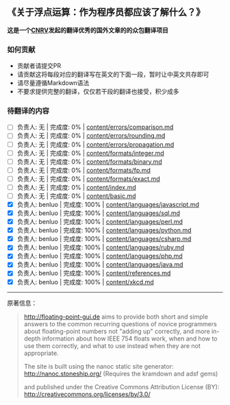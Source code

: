 ## 《关于浮点运算：作为程序员都应该了解什么？》

**这是一个[CNRV](https://cnrv.io)发起的翻译优秀的国外文章的的众包翻译项目**

### 如何贡献

- 贡献者请提交PR
- 请贡献这将每段对应的翻译写在英文的下面一段，暂时让中英文共存即可
- 请尽量遵循Markdown语法
- 不要求提供完整的翻译，仅仅若干段的翻译也接受，积少成多

### 待翻译的内容

- [ ] 负责人: 无 | 完成度: 0% | [content/errors/comparison.md](content/errors/comparison.md)
- [ ] 负责人: 无 | 完成度: 0% | [content/errors/rounding.md](content/errors/rounding.md)
- [ ] 负责人: 无 | 完成度: 0% | [content/errors/propagation.md](content/errors/propagation.md)
- [ ] 负责人: 无 | 完成度: 0% | [content/formats/integer.md](content/formats/integer.md)
- [ ] 负责人: 无 | 完成度: 0% | [content/formats/binary.md](content/formats/binary.md)
- [ ] 负责人: 无 | 完成度: 0% | [content/formats/fp.md](content/formats/fp.md)
- [ ] 负责人: 无 | 完成度: 0% | [content/formats/exact.md](content/formats/exact.md)
- [ ] 负责人: 无 | 完成度: 0% | [content/index.md](content/index.md)
- [ ] 负责人: 无 | 完成度: 0% | [content/basic.md](content/basic.md)
- [x] 负责人: benluo | 完成度: 100% | [content/languages/javascript.md](content/languages/javascript.md)
- [x] 负责人: benluo | 完成度: 100% | [content/languages/sql.md](content/languages/sql.md)
- [x] 负责人: benluo | 完成度: 100% | [content/languages/perl.md](content/languages/perl.md)
- [x] 负责人: benluo | 完成度: 100% | [content/languages/python.md](content/languages/python.md)
- [x] 负责人: benluo | 完成度: 100% | [content/languages/csharp.md](content/languages/csharp.md)
- [x] 负责人: benluo | 完成度: 100% | [content/languages/ruby.md](content/languages/ruby.md)
- [x] 负责人: benluo | 完成度: 100% | [content/languages/php.md](content/languages/php.md)
- [x] 负责人: benluo | 完成度: 100% | [content/languages/java.md](content/languages/java.md)
- [x] 负责人: benluo | 完成度: 100% | [content/references.md](content/references.md)
- [x] 负责人: benluo | 完成度: 100% | [content/xkcd.md](content/xkcd.md)

----

原著信息：

> http://floating-point-gui.de aims to provide both short and simple 
> answers to the common recurring questions of novice programmers
> about floating-point numbers not "adding up" correctly, and
> more in-depth information about how IEEE 754 floats work,
> when and how to use them correctly, and what to use instead
> when they are not appropriate.
>
> The site is built using the nanoc static site generator:
> http://nanoc.stoneship.org/ (Requires the kramdown and adsf gems)
> 
> and published under the Creative Commons Attribution License (BY):
> http://creativecommons.org/licenses/by/3.0/

